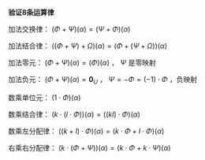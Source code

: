 **验证8条运算律**  
  
加法交换律： $(\Phi+\Psi)(\alpha)  
=(\Psi+\Phi)(\alpha)$  
  
加法结合律： $((\Phi+\Psi)+\Omega)(\alpha)  
=(\Phi+(\Psi+\Omega))(\alpha)$  
  
加法零元： $(\Phi+\Psi)(\alpha)=(\Phi)(\alpha)$ ， $\Psi$ 是零映射  
  
加法负元： $(\Phi+\Psi)(\alpha)=\mathbf0_U$ ， $\Psi  
=-\Phi=(-1)\cdot\Phi$ ，负映射  
  
数乘单位元： $(1\cdot\Phi)(\alpha)$  
  
数乘结合律： $(k\cdot(l\cdot\Phi))(\alpha)  
=((kl)\cdot\Phi)(\alpha)$  
  
数乘左分配律： $((k+l)\cdot\Phi)(\alpha)  
=(k\cdot\Phi+l\cdot\Phi)(\alpha)$  
  
右乘右分配律： $(k\cdot(\Phi+\Psi))(\alpha)  
=(k\cdot\Phi+k\cdot\Psi)(\alpha)$  
